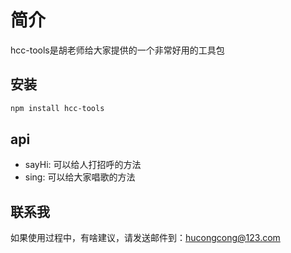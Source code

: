 # 简介
hcc-tools是胡老师给大家提供的一个非常好用的工具包

## 安装

```bash
npm install hcc-tools
```

## api

+ sayHi: 可以给人打招呼的方法
+ sing: 可以给大家唱歌的方法

## 联系我

如果使用过程中，有啥建议，请发送邮件到：hucongcong@123.com